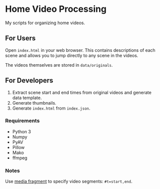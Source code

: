 # Home Video Processing

My scripts for organizing home videos.

## For Users

Open `index.html` in your web browser. This contains descriptions of each scene
and allows you to jump directly to any scene in the videos.

The videos themselves are stored in `data/originals`.

## For Developers

1. Extract scene start and end times from original videos and generate data
  template.
2. Generate thumbnails.
3. Generate `index.html` from `index.json`.

### Requirements
- Python 3
- Numpy
- PyAV
- Pillow
- Mako
- ffmpeg

### Notes

Use [media fragment](https://www.w3.org/TR/media-frags/) to specify video
segments: `#t=start,end`.

